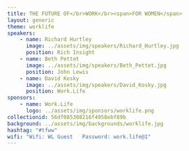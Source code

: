 ```yaml
---
title: THE FUTURE OF</br>WORK</br><span>FOR WOMEN</span>
layout: generic
theme: worklife
speakers:
    - name: Richard Hurtley
      image: ../assets/img/speakers/Richard_Hurtley.jpg
      position: Rich Insight
    - name: Beth Pettet
      image: ../assets/img/speakers/Beth_Pettet.jpg
      position: John Lewis
    - name: David Kosky
      image: ../assets/img/speakers/David_Kosky.jpg
      position: Work.Life
sponsors:
    - name: Work.Life
      logo: ../assets/img/sponsors/worklife.png
collectionid: 56df085308216f4958ebf89b
background: ../assets/img/backgrounds/worklife.jpg
hashtag: "#tfww"
wifi: "Wifi: WL Guest   Password: work.life@1"
---
```

